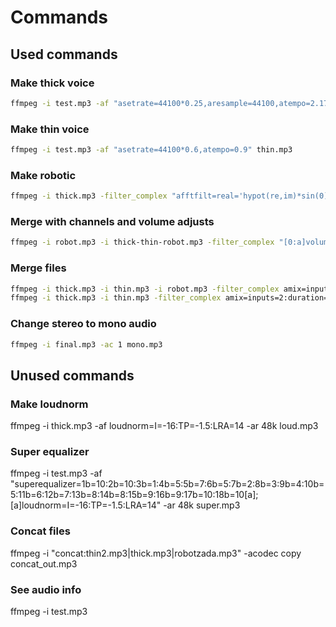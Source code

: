 # Commands

## Used commands

### Make thick voice
```bash
ffmpeg -i test.mp3 -af "asetrate=44100*0.25,aresample=44100,atempo=2.17" thick.mp3
```

### Make thin voice
```bash
ffmpeg -i test.mp3 -af "asetrate=44100*0.6,atempo=0.9" thin.mp3
```

### Make robotic
```bash
ffmpeg -i thick.mp3 -filter_complex "afftfilt=real='hypot(re,im)*sin(0)':imag='hypot(re,im)*cos(0)':win_size=512:overlap=0.75" robot-thick.mp3
```

### Merge with channels and volume adjusts
```bash
ffmpeg -i robot.mp3 -i thick-thin-robot.mp3 -filter_complex "[0:a]volume=0.5[a1];[1:a]volume=1[a2];[a1][a2]amerge" -c:v copy -shortest output.mp3
```

### Merge files
```bash
ffmpeg -i thick.mp3 -i thin.mp3 -i robot.mp3 -filter_complex amix=inputs=3:duration=first:dropout_transition=3 thick-thin.mp3
ffmpeg -i thick.mp3 -i thin.mp3 -filter_complex amix=inputs=2:duration=first:dropout_transition=2 thick-thin.mp3
```

### Change stereo to mono audio
```bash
ffmpeg -i final.mp3 -ac 1 mono.mp3
```

## Unused commands

### Make loudnorm

ffmpeg -i thick.mp3 -af loudnorm=I=-16:TP=-1.5:LRA=14 -ar 48k loud.mp3

### Super equalizer

ffmpeg -i test.mp3 -af "superequalizer=1b=10:2b=10:3b=1:4b=5:5b=7:6b=5:7b=2:8b=3:9b=4:10b=5:11b=6:12b=7:13b=8:14b=8:15b=9:16b=9:17b=10:18b=10[a];[a]loudnorm=I=-16:TP=-1.5:LRA=14" -ar 48k super.mp3

### Concat files

ffmpeg -i "concat:thin2.mp3|thick.mp3|robotzada.mp3" -acodec copy concat_out.mp3

### See audio info 

ffmpeg -i test.mp3
